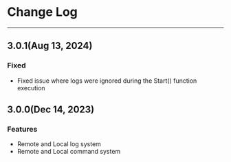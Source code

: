 # Change Log
***

## 3.0.1(Aug 13, 2024)
### Fixed
* Fixed issue where logs were ignored during the Start() function execution

## 3.0.0(Dec 14, 2023)
### Features
* Remote and Local log system
* Remote and Local command system
